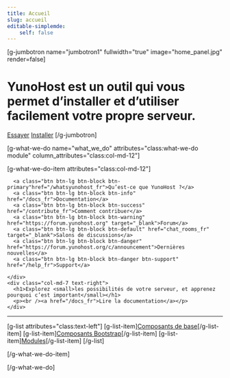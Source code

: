 ```yaml
---
title: Accueil
slug: accueil
editable-simplemde:
    self: false
---
```


[g-jumbotron name="jumbotron1" fullwidth="true" image="home_panel.jpg" render=false]
# YunoHost est un outil qui vous permet d’installer et d’utiliser facilement votre propre serveur.

  <div class="call-to-action">
    <a class="btn btn-primary btn-lg" href="/grav/try">Essayer</a>
    <a class="btn btn-success btn-lg" href="/grav/install">Installer</a>
[/g-jumbotron]

[g-what-we-do name="what_we_do" attributes="class:what-we-do module" column_attributes="class:col-md-12"]

[g-what-we-do-item attributes="class:col-md-12"]
  <div class="row cf">
    <div class="col-md-4 button-list">

      <a class="btn btn-lg btn-block btn-primary"href="/whatsyunohost_fr">Qu’est-ce que YunoHost ?</a>
      <a class="btn btn-lg btn-block btn-info" href="/docs_fr">Documentation</a>
      <a class="btn btn-lg btn-block btn-success" href="/contribute_fr">Comment contribuer</a>
      <a class="btn btn-lg btn-block btn-warning" href="https://forum.yunohost.org" target="_blank">Forum</a>
      <a class="btn btn-lg btn-block btn-default" href="chat_rooms_fr" target="_blank">Salons de discussions</a>
      <a class="btn btn-lg btn-block btn-danger" href="https://forum.yunohost.org/c/announcement">Dernières nouvelles</a>
      <a class="btn btn-lg btn-block btn-danger btn-support" href="/help_fr">Support</a>

    </div>
    <div class="col-md-7 text-right">
      <h1>Explorez <small>les possibilités de votre serveur, et apprenez pourquoi c’est important</small></h1>
      <p><br /><a href="/docs_fr">Lire la documentation</a></p>
    </div>
  </div>

  <hr />

[g-list attributes="class:text-left"]
[g-list-item][Composants de base](https://docs.framasoft.org/fr/grav/composants-de-base.html)[/g-list-item]
[g-list-item][Composants Bootstrap](https://docs.framasoft.org/fr/grav/composants-bootstrap.html)[/g-list-item]
[g-list-item][Modules](https://docs.framasoft.org/fr/grav/modules.html)[/g-list-item]
[/g-list]

[/g-what-we-do-item]

[/g-what-we-do]
